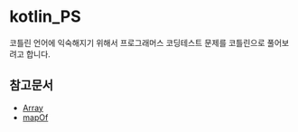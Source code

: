 # kotlin_PS

코틀린 언어에 익숙해지기 위해서 프로그래머스 코딩테스트 문제를 코틀린으로 풀어보려고 합니다.

## 참고문서
- [Array](https://kotlinlang.org/api/latest/jvm/stdlib/kotlin/-array/)
- [mapOf](https://kotlinlang.org/api/latest/jvm/stdlib/kotlin.collections/map-of.html)